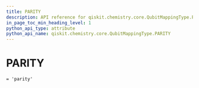```yaml
---
title: PARITY
description: API reference for qiskit.chemistry.core.QubitMappingType.PARITY
in_page_toc_min_heading_level: 1
python_api_type: attribute
python_api_name: qiskit.chemistry.core.QubitMappingType.PARITY
---
```


# PARITY

<span id="qiskit.chemistry.core.QubitMappingType.PARITY" />

`= 'parity'`

